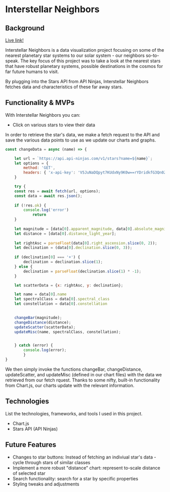 # Interstellar Neighbors

## Background

[Live link!](https://wremsen.github.io/InterstellarNeighbors/)

Interstellar Neighbors is a data visualization project focusing on some of the nearest planetary star systems to our solar system - our neighbors so-to-speak. The key focus of this project was to take a look at the nearest stars that have robust planetary systems, possible destinations in the cosmos for far future humans to visit.

By plugging into the Stars API from API Ninjas, Interstellar Neighbors fetches data and characteristics of these far away stars.

## Functionality & MVPs

With Interstellar Neighbors you can:

- Click on various stars to view their data

In order to retrieve the star's data, we make a fetch request to the API and save the various data points to use as we update our charts and graphs.

```js
const changeData = async (name) => {

    let url = `https://api.api-ninjas.com/v1/stars?name=${name}`;
    let options = {
        method: 'GET',
        headers: { 'x-api-key': 'V5JuNaDQpyt7KUdxNy9K0w==rYDridkfG3Qn0ZSZ' }
    }

    try {
    const res = await fetch(url, options);
    const data = await res.json();
        
    if (!res.ok) {
        console.log('error')
            return
    }
        
    let magnitude = [data[0].apparent_magnitude, data[0].absolute_magnitude];
    let distance = [data[0].distance_light_year];
    
    let rightAsc = parseFloat(data[0].right_ascension.slice(0, 2));
    let declination = (data[0].declination.slice(0, 3));
    
    if (declination[0] === '+') {
        declination = declination.slice(1);
    } else {
        declination = parseFloat(declination.slice(1) * -1);
    }

    let scatterData = {x: rightAsc, y: declination};

    let name = data[0].name
    let spectralClass = data[0].spectral_class
    let constellation = data[0].constellation

    
    changeBar(magnitude);
    changeDistance(distance);
    updateScatter(scatterData);
    updateMisc(name, spectralClass, constellation);


    } catch (error) {
        console.log(error);
        }
}
```

We then simply invoke the functions changeBar, changeDistance, updateScatter, and updateMisc (defined in our chart files) with the data we retrieved from our fetch rquest. Thanks to some nifty, built-in functionality from Chart.js, our charts update with the relevant information.


## Technologies

List the technologies, frameworks, and tools I used in this project. 

- Chart.js
- Stars API (API Ninjas)

## Future Features

- Changes to star buttons: Instead of fetching an indiviual star's data - cycle through stars of similar classes
- Implement a more robust "distance" chart: represent to-scale distance of selected star
- Search functionality: search for a star by specific properties
- Styling tweaks and adjustments